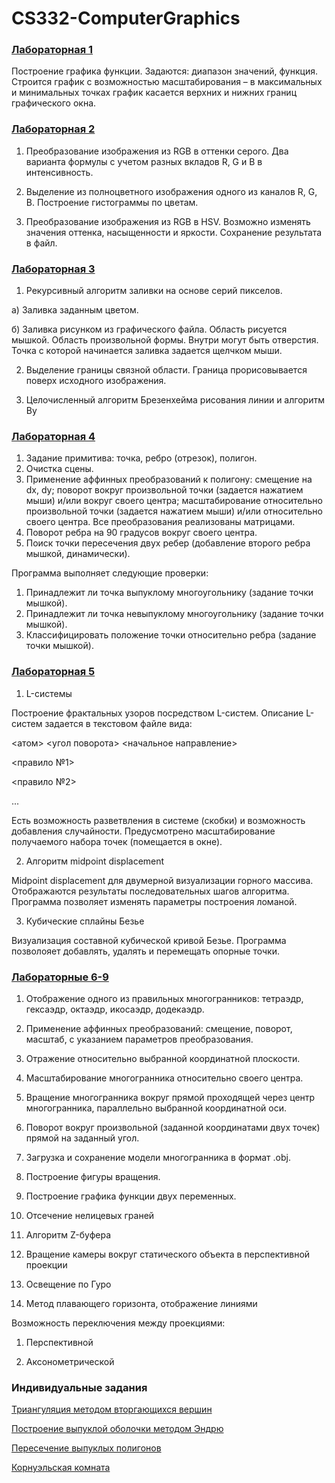 # CS332-ComputerGraphics

### [Лабораторная 1](src/main/kotlin/lab1)
Построение графика функции. 
Задаются: диапазон значений, функция. Строится график с возможностью масштабирования – в максимальных и минимальных точках график касается верхних и нижних границ графического окна.

### [Лабораторная 2](src/main/kotlin/lab2)
1) Преобразование изображения из RGB в оттенки серого. Два варианта формулы с учетом разных вкладов R, G и B в интенсивность.

2) Выделение из полноцветного изображения одного из каналов R, G, B. Построение гистограммы по цветам.

3) Преобразование изображения из RGB в HSV. Возможно изменять значения оттенка, насыщенности и яркости. Сохранение результата в файл.

### [Лабораторная 3](src/main/kotlin/lab3)
1) Рекурсивный алгоритм заливки на основе серий пикселов.

а) Заливка заданным цветом.

б) Заливка рисунком из графического файла. Область рисуется мышкой. Область произвольной формы. Внутри могут быть отверстия. Точка с которой начинается заливка задается щелчком мыши.

2) Выделение границы связной области. Граница прорисовывается поверх исходного изображения.

3) Целочисленный алгоритм Брезенхейма рисования линии и алгоритм Ву

### [Лабораторная 4](src/main/kotlin/lab4)

1) Задание примитива: точка, ребро (отрезок), полигон.
2) Очистка сцены.
3) Применение аффинных преобразований к полигону: смещение на dx, dy; поворот вокруг произвольной точки (задается нажатием мыши) и/или вокруг своего центра; масштабирование относительно произвольной точки (задается нажатием мыши) и/или относительно своего центра. Все преобразования реализованы матрицами.
4) Поворот ребра на 90 градусов вокруг своего центра.
5) Поиск точки пересечения двух ребер (добавление второго ребра мышкой, динамически).

Программа выполняет следующие проверки:

1) Принадлежит ли точка выпуклому многоугольнику (задание точки мышкой).
2) Принадлежит ли точка невыпуклому многоугольнику (задание точки мышкой).
3) Классифицировать положение точки относительно ребра (задание точки мышкой).

### [Лабораторная 5](src/main/kotlin/lab5)

1) L-системы

Построение фрактальных узоров посредством L-систем.
Описание L-систем задается в текстовом файле вида:

<атом> <угол поворота> <начальное направление> 

<правило №1>

<правило №2>

...

Есть возможность разветвления в системе (скобки) и возможность добавления случайности.
Предусмотрено масштабирование получаемого набора точек (помещается в окне).

2) Алгоритм midpoint displacement

Midpoint displacement для двумерной визуализации горного массива.
Отображаются результаты последовательных шагов алгоритма. Программа позволяет изменять параметры построения ломаной.

3) Кубические сплайны Безье

Визуализация составной кубической кривой Безье. 
Программа позволояет добавлять, удалять и перемещать опорные точки. 

### [Лабораторные 6-9](src/main/kotlin/lab6)

1) Отображение одного из правильных многогранников: тетраэдр, гексаэдр, октаэдр, икосаэдр, додекаэдр.

2) Применение аффинных преобразований: смещение, поворот, масштаб, с указанием параметров преобразования. 

3) Отражение относительно выбранной координатной плоскости.

4) Масштабирование многогранника относительно своего центра.

5) Вращение многогранника вокруг прямой проходящей через центр многогранника, параллельно выбранной координатной оси.

6) Поворот вокруг произвольной (заданной координатами двух точек) прямой на заданный угол.

7) Загрузка и сохранение модели многогранника в формат .obj.

8) Построение фигуры вращения.

9) Построение графика функции двух переменных.

10) Отсечение нелицевых граней

11) Алгоритм Z-буфера

12) Вращение камеры вокруг статического объекта в перспективной проекции

13) Освещение по Гуро

14) Метод плавающего горизонта, отображение линиями

Возможность переключения между проекциями:

1) Перспективной

2) Аксонометрической

### Индивидуальные задания

[Триангуляция методом вторгающихся вершин](src/main/kotlin/ind1bostan)

[Построение выпуклой оболочки методом Эндрю](src/main/kotlin/ind1kostikova)

[Пересечение выпуклых полигонов](src/main/kotlin/indiva_1_lomakina)

[Корнуэльская комната](src/main/kotlin/ind2kostikova)
